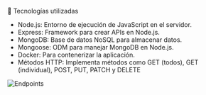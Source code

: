 🚀 Tecnologías utilizadas

- Node.js: Entorno de ejecución de JavaScript en el servidor.
- Express: Framework para crear APIs en Node.js.
- MongoDB: Base de datos NoSQL para almacenar datos.
- Mongoose: ODM para manejar MongoDB en Node.js.
- Docker: Para contenerizar la aplicación.
- Métodos HTTP: Implementa métodos como GET (todos), GET (individual), POST, PUT, PATCH y DELETE





![Endpoints](https://github.com/user-attachments/assets/50ac30c0-e3fb-4ea1-bfb8-b5011471634a)
